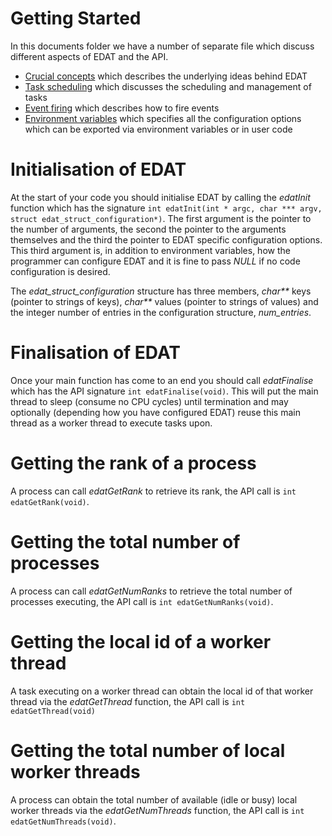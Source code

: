 # Getting Started

In this documents folder we have a number of separate file which discuss different aspects of EDAT and the API. 

* <a href="https://github.com/EPCCed/edat/blob/master/docs/concepts.md">Crucial concepts</a> which describes the underlying ideas behind EDAT
* <a href="https://github.com/EPCCed/edat/blob/master/docs/tasks.md">Task scheduling</a> which discusses the scheduling and management of tasks
* <a href="https://github.com/EPCCed/edat/blob/master/docs/events.md">Event firing</a> which describes how to fire events
* <a href="https://github.com/EPCCed/edat/blob/master/docs/environment_variables.md">Environment variables</a> which specifies all the configuration options which can be exported via environment variables or in user code

# Initialisation of EDAT
At the start of your code you should initialise EDAT by calling the _edatInit_ function which has the signature `int edatInit(int * argc, char *** argv, struct edat_struct_configuration*)`. The first argument is the pointer to the number of arguments, the second the pointer to the arguments themselves and the third the pointer to EDAT specific configuration options. This third argument is, in addition to environment variables, how the programmer can configure EDAT and it is fine to pass _NULL_ if no code configuration is desired. 

The _edat_struct_configuration_ structure has three members, _char**_ keys (pointer to strings of keys), _char**_ values (pointer to strings of values) and the integer number of entries in the configuration structure, _num_entries_.

# Finalisation of EDAT
Once your main function has come to an end you should call _edatFinalise_ which has the API signature `int edatFinalise(void)`. This will put the main thread to sleep (consume no CPU cycles) until termination and may optionally (depending how you have configured EDAT) reuse this main thread as a worker thread to execute tasks upon.

# Getting the rank of a process
A process can call _edatGetRank_ to retrieve its rank, the API call is `int edatGetRank(void)`.

# Getting the total number of processes
A process can call _edatGetNumRanks_ to retrieve the total number of processes executing, the API call is `int edatGetNumRanks(void)`.

# Getting the local id of a worker thread
A task executing on a worker thread can obtain the local id of that worker thread via the _edatGetThread_ function, the API call is `int edatGetThread(void)`

# Getting the total number of local worker threads
A process can obtain the total number of available (idle or busy) local worker threads via the _edatGetNumThreads_ function, the API call is `int edatGetNumThreads(void)`.
